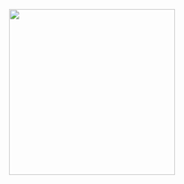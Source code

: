<div align="center"> 
    <img width=300px height=300px src="https://img.icons8.com/nolan/64/web.png"/>
</div>